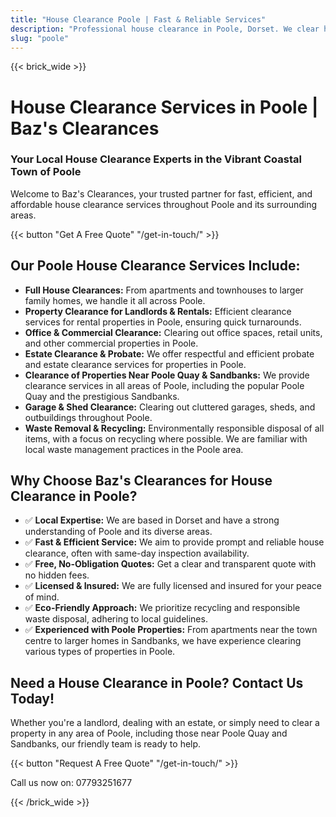```yaml
---
title: "House Clearance Poole | Fast & Reliable Services"
description: "Professional house clearance in Poole, Dorset. We clear homes near Poole Quay & Sandbanks. Free quotes & same-day inspection."
slug: "poole"
---
```


{{< brick_wide >}}
# House Clearance Services in Poole | Baz's Clearances

### Your Local House Clearance Experts in the Vibrant Coastal Town of Poole

Welcome to Baz's Clearances, your trusted partner for fast, efficient, and affordable house clearance services throughout Poole and its surrounding areas.

{{< button "Get A Free Quote" "/get-in-touch/" >}}

## Our Poole House Clearance Services Include:

* **Full House Clearances:** From apartments and townhouses to larger family homes, we handle it all across Poole.
* **Property Clearance for Landlords & Rentals:** Efficient clearance services for rental properties in Poole, ensuring quick turnarounds.
* **Office & Commercial Clearance:** Clearing out office spaces, retail units, and other commercial properties in Poole.
* **Estate Clearance & Probate:** We offer respectful and efficient probate and estate clearance services for properties in Poole.
* **Clearance of Properties Near Poole Quay & Sandbanks:** We provide clearance services in all areas of Poole, including the popular Poole Quay and the prestigious Sandbanks.
* **Garage & Shed Clearance:** Clearing out cluttered garages, sheds, and outbuildings throughout Poole.
* **Waste Removal & Recycling:** Environmentally responsible disposal of all items, with a focus on recycling where possible. We are familiar with local waste management practices in the Poole area.

## Why Choose Baz's Clearances for House Clearance in Poole?

* ✅ **Local Expertise:** We are based in Dorset and have a strong understanding of Poole and its diverse areas.
* ✅ **Fast & Efficient Service:** We aim to provide prompt and reliable house clearance, often with same-day inspection availability.
* ✅ **Free, No-Obligation Quotes:** Get a clear and transparent quote with no hidden fees.
* ✅ **Licensed & Insured:** We are fully licensed and insured for your peace of mind.
* ✅ **Eco-Friendly Approach:** We prioritize recycling and responsible waste disposal, adhering to local guidelines.
* ✅ **Experienced with Poole Properties:** From apartments near the town centre to larger homes in Sandbanks, we have experience clearing various types of properties in Poole.

## Need a House Clearance in Poole? Contact Us Today!

Whether you're a landlord, dealing with an estate, or simply need to clear a property in any area of Poole, including those near Poole Quay and Sandbanks, our friendly team is ready to help.

{{< button "Request A Free Quote" "/get-in-touch/" >}}

Call us now on: 07793251677


{{< /brick_wide >}}
